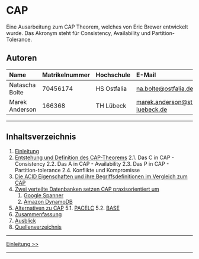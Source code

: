 # CAP

Eine Ausarbeitung zum CAP Theorem, welches von Eric Brewer entwickelt wurde.
Das Akronym steht für Consistency, Availability und Partition-Tolerance.

## Autoren

| Name          | Matrikelnummer | Hochschule | E-Mail                            |
|:--------------|:---------------|:-----------|:----------------------------------|
|Natascha Bolte | 70456174       | HS Ostfalia| na.bolte@ostfalia.de              |
|Marek Anderson | 166368         | TH Lübeck  | marek.anderson@stud.th-luebeck.de |

-------

## Inhaltsverzeichnis

1. [Einleitung](1_Einleitung.md)
2. [Entstehung und Definition des CAP-Theorems](2_Entstehung_und_Definition_des_CAP-Theorems.md)
   2.1. Das C in CAP - Consistency
   2.2. Das A in CAP - Availability
   2.3. Das P in CAP - Partition-tolerance
   2.4. Konflikte und Kompromisse
3. [Die ACID Eigenschaften und ihre Begriffsdefinitionen im Vergleich zum CAP](3_Die_ACID_Eigenschaften_und_ihre_Begriffsdefinitionen_im_Vergleich_zum_CAP.md)
4. [Zwei verteilte Datenbanken setzen CAP praxisorientiert um](4_0_Zwei_verteilte_Datenbanken_setzen_CAP_praxisorientiert_um.md)
   1. [Google Spanner](4_1_Spanner.md)
   2. [Amazon DynamoDB](4_2_Dynamo.md)
5. [Alternativen zu CAP](5_Alternativen_zu_CAP.md)
   5.1. [PACELC](5_1_PACELC.md)
   5.2. [BASE](5_2_BASE.md)
6. [Zusammenfassung](6_Zusammenfassung.md)
7. [Ausblick](7_Ausblick.md)
8. [Quellenverzeichnis](8_Quellenverzeichnis.md)

***

[Einleitung >>](1_Einleitung.md)

***
